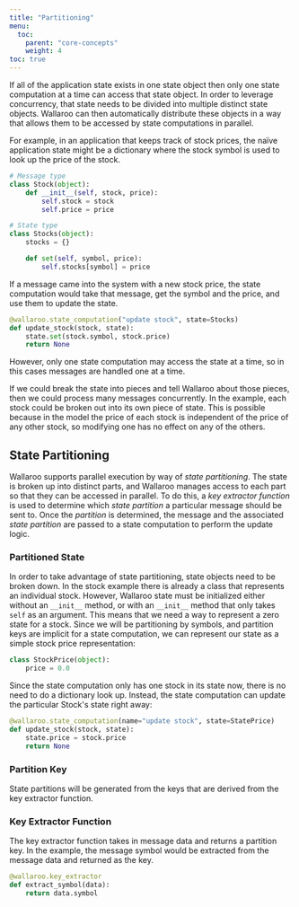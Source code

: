 ```yaml
---
title: "Partitioning"
menu:
  toc:
    parent: "core-concepts"
    weight: 4
toc: true
---
```

If all of the application state exists in one state object then only one state computation at a time can access that state object. In order to leverage concurrency, that state needs to be divided into multiple distinct state objects. Wallaroo can then automatically distribute these objects in a way that allows them to be accessed by state computations in parallel.

For example, in an application that keeps track of stock prices, the naïve application state might be a dictionary where the stock symbol is used to look up the price of the stock.

```python
# Message type
class Stock(object):
    def __init__(self, stock, price):
        self.stock = stock
        self.price = price

# State type
class Stocks(object):
    stocks = {}

    def set(self, symbol, price):
        self.stocks[symbol] = price
```

If a message came into the system with a new stock price, the state computation would take that message, get the symbol and the price, and use them to update the state.

```python
@wallaroo.state_computation("update stock", state=Stocks)
def update_stock(stock, state):
    state.set(stock.symbol, stock.price)
    return None
```

However, only one state computation may access the state at a time, so in this cases messages are handled one at a time.

If we could break the state into pieces and tell Wallaroo about those pieces, then we could process many messages concurrently. In the example, each stock could be broken out into its own piece of state. This is possible because in the model the price of each stock is independent of the price of any other stock, so modifying one has no effect on any of the others.

## State Partitioning

Wallaroo supports parallel execution by way of _state partitioning_. The state is broken up into distinct parts, and Wallaroo manages access to each part so that they can be accessed in parallel.
To do this, a _key extractor function_ is used to determine which _state partition_ a particular message should be sent to. Once the _partition_ is determined, the message and the associated _state partition_ are passed to a state computation to perform the update logic.

### Partitioned State

In order to take advantage of state partitioning, state objects need to be broken down. In the stock example there is already a class that represents an individual stock. However, Wallaroo state must be initialized either without an `__init__` method, or with an `__init__` method that only takes `self` as an argument. This means that we need a way to represent a zero state for a stock. Since we will be partitioning by symbols, and partition keys are implicit for a state computation, we can represent our state as a simple stock price representation:

```python
class StockPrice(object):
    price = 0.0
```

Since the state computation only has one stock in its state now, there is no need to do a dictionary look up. Instead, the state computation can update the particular Stock's state right away:

```python
@wallaroo.state_computation(name="update stock", state=StatePrice)
def update_stock(stock, state):
    state.price = stock.price
    return None
```

### Partition Key

State partitions will be generated from the keys that are derived from the key extractor function. 

### Key Extractor Function

The key extractor function takes in message data and returns a partition key. In the example, the message symbol would be extracted from the message data and returned as the key.

```python
@wallaroo.key_extractor
def extract_symbol(data):
    return data.symbol
```
